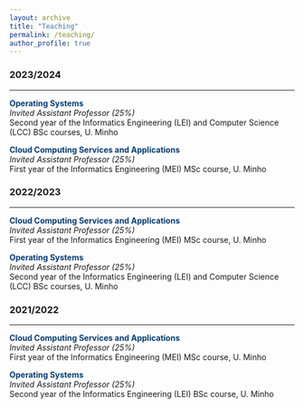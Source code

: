 ```yaml
---
layout: archive
title: "Teaching"
permalink: /teaching/
author_profile: true
---
```


### 2023/2024
<hr/>

<span style="color:#063c72">**Operating Systems**</span><br>
*Invited Assistant Professor (25%)*<br>
Second year of the Informatics Engineering (LEI) and Computer Science (LCC) BSc courses, U. Minho

<span style="color:#063c72">**Cloud Computing Services and Applications**</span><br>
*Invited Assistant Professor (25%)*<br>
First year of the Informatics Engineering (MEI) MSc course, U. Minho

### 2022/2023
<hr/>

<span style="color:#063c72">**Cloud Computing Services and Applications**</span><br>
*Invited Assistant Professor (25%)*<br>
First year of the Informatics Engineering (MEI) MSc course, U. Minho

<span style="color:#063c72">**Operating Systems**</span><br>
*Invited Assistant Professor (25%)*<br>
Second year of the Informatics Engineering (LEI) and Computer Science (LCC) BSc courses, U. Minho

### 2021/2022
<hr/>

<span style="color:#063c72">**Cloud Computing Services and Applications**</span><br>
*Invited Assistant Professor (25%)*<br>
First year of the Informatics Engineering (MEI) MSc course, U. Minho

<span style="color:#063c72">**Operating Systems**</span><br>
*Invited Assistant Professor (25%)*<br>
Second year of the Informatics Engineering (LEI) BSc course, U. Minho

